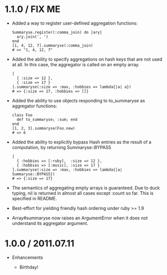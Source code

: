 # 1.1.0 / FIX ME

  * Added a way to register user-defined aggregation functions:

        Summaryse.register(:comma_join) do |ary|
          ary.join(', ')
        end
        [1, 4, 12, 7].summaryse(:comma_join) 
        # => "1, 4, 12, 7"

  * Added the ability to specify aggregations on hash keys that are not used at
    all. In this case, the aggregator is called on an empty array.

        [
          { :size => 12 },
          { :size => 17 }
        ].summaryse(:size => :max, :hobbies => lambda{|a| a})
        # => {:size => 17, :hobbies => []}

  * Added the ability to use objects responding to to_summaryse as aggregator
    functions:

        class Foo
          def to_summaryse; :sum; end
        end
        [1, 2, 3].summaryse(Foo.new)
        # => 6

  * Added the ability to explicitly bypass Hash entries as the result of a 
    computation, by returning Summaryse::BYPASS

        [
          { :hobbies => [:ruby],  :size => 12 },
          { :hobbies => [:music], :size => 17 }
        ].summaryse(:size => :max, :hobbies => lambda{|a| Summaryse::BYPASS})
        # => {:size => 17}

  * The semantics of aggregating empty arrays is guaranteed. Due to duck typing, 
    nil is returned in almost all cases except :count so far. This is specified
    in README.

  * Best-effort for yielding friendly hash ordering under ruby >= 1.9
  
  * Array#summaryse now raises an ArgumentError when it does not understand its
    aggregator argument.

# 1.0.0 / 2011.07.11

* Enhancements

  * Birthday!
